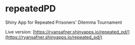 # repeatedPD
Shiny App for Repeated Prisoners' Dilemma Tournament

Live version: [https://ryansafner.shinyapps.io/repeated_pd/](https://ryansafner.shinyapps.io/repeated_pd/)